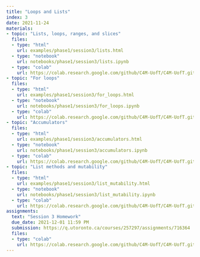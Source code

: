 ```yaml
---
title: "Loops and Lists"
index: 3
date: 2021-11-24
materials:
- topic: "Lists, loops, ranges, and slices"
  files:
  - type: "html"
    url: examples/phase1/session3/lists.html
  - type: "notebook"
    url: notebooks/phase1/session3/lists.ipynb
  - type: "colab"
    url: https://colab.research.google.com/github/C4M-UofT/C4M-UofT.github.io/blob/master/notebooks/phase1/session3/lists.ipynb 
- topic: "For loops"
  files:
  - type: "html"
    url: examples/phase1/session3/for_loops.html
  - type: "notebook"
    url: notebooks/phase1/session3/for_loops.ipynb
  - type: "colab"
    url: https://colab.research.google.com/github/C4M-UofT/C4M-UofT.github.io/blob/master/notebooks/phase1/session3/for_loops.ipynb
- topic: "Accumulators"
  files:
  - type: "html"
    url: examples/phase1/session3/accumulators.html
  - type: "notebook"
    url: notebooks/phase1/session3/accumulators.ipynb
  - type: "colab"
    url: https://colab.research.google.com/github/C4M-UofT/C4M-UofT.github.io/blob/master/notebooks/phase1/session3/accumulators.ipynb
- topic: "List methods and mutability"
  files:
  - type: "html"
    url: examples/phase1/session3/list_mutability.html
  - type: "notebook"
    url: notebooks/phase1/session3/list_mutability.ipynb
  - type: "colab"
    url: https://colab.research.google.com/github/C4M-UofT/C4M-UofT.github.io/blob/master/notebooks/phase1/session3/list_mutability.ipynb 
assignments:
  text: "Session 3 Homework"
  due_date: 2021-12-01 11:59 PM
  submission: https://q.utoronto.ca/courses/257297/assignments/716364
  files:
  - type: "colab" 
    url: https://colab.research.google.com/github/C4M-UofT/C4M-UofT.github.io/blob/master/notebooks/phase1/session3/phase1session3_homework.ipynb
---
```

